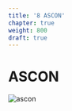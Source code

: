 ```yaml
---
title: '8 ASCON'
chapter: true
weight: 800
draft: true
---
```


# ASCON

![ascon](/img/500/ascon_enc.png)
